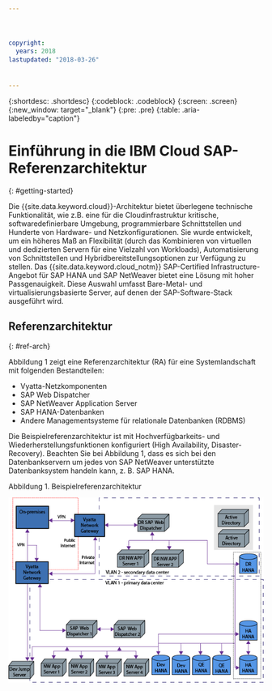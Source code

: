 ```yaml
---



copyright:
  years: 2018
lastupdated: "2018-03-26"


---
```


{:shortdesc: .shortdesc}
{:codeblock: .codeblock}
{:screen: .screen}
{:new_window: target="_blank"}
{:pre: .pre}
{:table: .aria-labeledby="caption"}

# Einführung in die IBM Cloud SAP-Referenzarchitektur
{: #getting-started}

Die {{site.data.keyword.cloud}}-Architektur bietet überlegene technische Funktionalität, wie z.B. eine für die Cloudinfrastruktur kritische, softwaredefinierbare Umgebung, programmierbare Schnittstellen und Hunderte von Hardware- und Netzkonfigurationen. Sie wurde entwickelt, um ein höheres Maß an Flexibilität (durch das Kombinieren von virtuellen und dedizierten Servern für eine Vielzahl von Workloads), Automatisierung von Schnittstellen und Hybridbereitstellungsoptionen zur Verfügung zu stellen. Das {{site.data.keyword.cloud_notm}} SAP-Certified Infrastructure-Angebot für SAP HANA und SAP NetWeaver bietet eine Lösung mit hoher Passgenauigkeit. Diese Auswahl umfasst Bare-Metal- und virtualisierungsbasierte Server, auf denen der SAP-Software-Stack ausgeführt wird.

## Referenzarchitektur
{: #ref-arch}

Abbildung 1 zeigt eine Referenzarchitektur (RA) für eine Systemlandschaft mit folgenden Bestandteilen:

  * Vyatta-Netzkomponenten
  * SAP Web Dispatcher
  * SAP NetWeaver Application Server
  * SAP HANA-Datenbanken
  * Andere Managementsysteme für relationale Datenbanken (RDBMS) 
  
Die Beispielreferenzarchitektur ist mit Hochverfügbarkeits- und Wiederherstellungsfunktionen konfiguriert (High Availability, Disaster-Recovery). Beachten Sie bei Abbildung 1, dass es sich bei den Datenbankservern um jedes von SAP NetWeaver unterstützte Datenbanksystem handeln kann, z. B. SAP HANA. 

Abbildung 1. Beispielreferenzarchitektur

![Abbildung 1. Beispielreferenzarchitektur](/images/ref_architecture.png "Beispielreferenzarchitektur")
